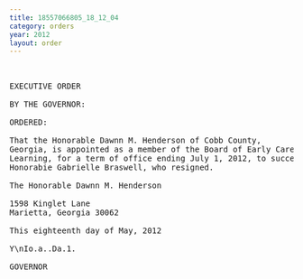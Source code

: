 ```yaml
---
title: 18557066805_18_12_04
category: orders
year: 2012
layout: order
---
```


<pre> 

EXECUTIVE ORDER

BY THE GOVERNOR:

ORDERED:

That the Honorable Dawnn M. Henderson of Cobb County,
Georgia, is appointed as a member of the Board of Early Care and
Learning, for a term of office ending July 1, 2012, to succeed the
Honorabie Gabrielle Braswell, who resigned.

The Honorable Dawnn M. Henderson

1598 Kinglet Lane
Marietta, Georgia 30062

This eighteenth day of May, 2012

Y\nIo.a..Da.1.

GOVERNOR

</pre>
